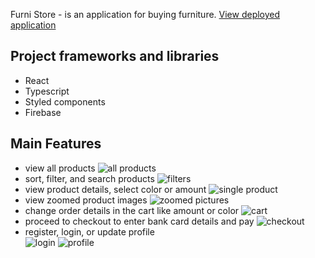 Furni Store - is an application for buying furniture. [View deployed application](https://furni-store2023.netlify.app/)

## Project frameworks and libraries
- React
- Typescript
- Styled components
- Firebase

## Main Features
- view all products
![all products](https://user-images.githubusercontent.com/55228345/231177761-d5a8415a-f948-445c-8206-bf4fc7c75553.png)
- sort, filter, and search products
![filters](https://user-images.githubusercontent.com/55228345/231177922-416de7bc-7ee0-48b1-93bf-d7886037b8a9.png)
- view product details, select color or amount
![single product](https://user-images.githubusercontent.com/55228345/231178040-bbf957b7-51c9-4f98-b468-0edec2c6e45c.png)
- view zoomed product images
![zoomed pictures](https://user-images.githubusercontent.com/55228345/231178145-7c59fe11-c98c-4533-98a9-9d90c6bcf692.png)
- change order details in the cart like amount or color
![cart](https://user-images.githubusercontent.com/55228345/231178260-dc0c80f8-dd1e-4aa9-8bfb-6ca788d935e1.png)
- proceed to checkout to enter bank card details and pay
![checkout](https://user-images.githubusercontent.com/55228345/231178833-82c63dab-1852-4812-ac53-0df02c55670c.png)
- register, login, or update profile                                                                  
![login](https://user-images.githubusercontent.com/55228345/231180041-254bc4f2-fe67-483e-a98d-865d1960ff7c.png)
![profile](https://user-images.githubusercontent.com/55228345/231180149-5122b362-9b4c-4fef-9f41-880934a28822.png)


